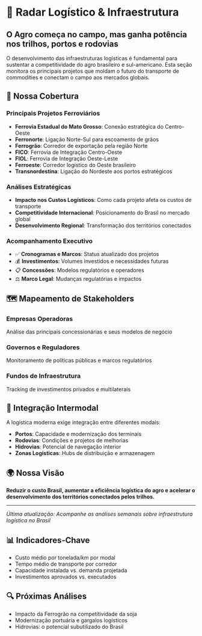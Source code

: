 # 🚂 Radar Logístico & Infraestrutura

## O Agro começa no campo, mas ganha potência nos trilhos, portos e rodovias

O desenvolvimento das infraestruturas logísticas é fundamental para sustentar a competitividade do agro brasileiro e sul-americano. Esta seção monitora os principais projetos que moldam o futuro do transporte de commodities e conectam o campo aos mercados globais.

## 🎯 Nossa Cobertura 

### Principais Projetos Ferroviários
- **Ferrovia Estadual do Mato Grosso**: Conexão estratégica do Centro-Oeste
- **Ferronorte**: Ligação Norte-Sul para escoamento de grãos
- **Ferrogrão**: Corredor de exportação pela região Norte
- **FICO**: Ferrovia de Integração Centro-Oeste
- **FIOL**: Ferrovia de Integração Oeste-Leste
- **Ferroeste**: Corredor logístico do Oeste brasileiro
- **Transnordestina**: Ligação do Nordeste aos portos estratégicos

### Análises Estratégicas
- **Impacto nos Custos Logísticos**: Como cada projeto afeta os custos de transporte
- **Competitividade Internacional**: Posicionamento do Brasil no mercado global
- **Desenvolvimento Regional**: Transformação dos territórios conectados

### Acompanhamento Executivo
- ✅ **Cronogramas e Marcos**: Status atualizado dos projetos
- 💰 **Investimentos**: Volumes investidos e necessidades futuras
- 📋 **Concessões**: Modelos regulatórios e operadores
- ⚖️ **Marco Legal**: Mudanças regulatórias e impactos

## 🗺️ Mapeamento de Stakeholders

### Empresas Operadoras
Análise das principais concessionárias e seus modelos de negócio

### Governos e Reguladores
Monitoramento de políticas públicas e marcos regulatórios

### Fundos de Infraestrutura
Tracking de investimentos privados e multilaterais

## 🔗 Integração Intermodal

A logística moderna exige integração entre diferentes modais:

- **Portos**: Capacidade e modernização dos terminais
- **Rodovias**: Condições e projetos de melhorias
- **Hidrovias**: Potencial de navegação interior
- **Zonas Logísticas**: Hubs de distribuição e armazenagem

## 🌍 Nossa Visão

**Reduzir o custo Brasil, aumentar a eficiência logística do agro e acelerar o desenvolvimento dos territórios conectados pelos trilhos.**

---

*Última atualização: Acompanhe as análises semanais sobre infraestrutura logística no Brasil*

## 📊 Indicadores-Chave
- Custo médio por tonelada/km por modal
- Tempo médio de transporte por corredor
- Capacidade instalada vs. demanda projetada
- Investimentos aprovados vs. executados

## 🔍 Próximas Análises
- Impacto da Ferrogrão na competitividade da soja
- Modernização portuária e gargalos logísticos
- Hidrovias: o potencial subutilizado do Brasil
